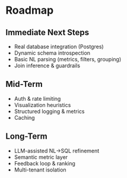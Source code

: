 # Roadmap

## Immediate Next Steps
- Real database integration (Postgres)
- Dynamic schema introspection
- Basic NL parsing (metrics, filters, grouping)
- Join inference & guardrails

## Mid-Term
- Auth & rate limiting
- Visualization heuristics
- Structured logging & metrics
- Caching

## Long-Term
- LLM-assisted NL→SQL refinement
- Semantic metric layer
- Feedback loop & ranking
- Multi-tenant isolation
